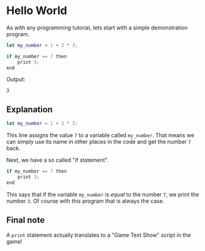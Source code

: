# Hello World

As with any programming tutorial, lets start with a simple demonstration program.

```swift
let my_number = 1 + 2 * 3;

if my_number == 7 then
    print 3;
end
```

Output:

```
3
```

## Explanation

```swift
let my_number = 1 + 2 * 3;
```

This line assigns the value `7` to a variable called `my_number`. That means we can simply use its name in other places in the code and get the number `7` back.

Next, we have a so called "if statement".

```swift
if my_number == 7 then
    print 3;
end
```

This says that if the variable `my_number` is _equal_ to the number `7`, we print the number `3`. Of course with this program that is always the case.

## Final note

A `print` statement actually translates to a "Game Text Show" script in the game!
